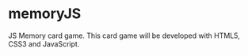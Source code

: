 memoryJS
========

JS Memory card game. This card game will be developed with HTML5, CSS3 and JavaScript.
